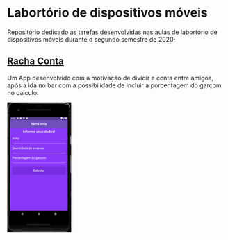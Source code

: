# Labortório de dispositivos móveis

Repositório dedicado as tarefas desenvolvidas nas aulas de labortório de dispositivos móveis durante o segundo semestre de 2020;

## [Racha Conta](https://github.com/Gabriel-Volpini/Lab-Dispositivos-moveis/tree/master/racha_conta)
Um App desenvolvido com a motivação de dividir a conta entre amigos, após a ida no bar com a possibilidade de incluir a porcentagem do garçom no calculo.

![](/racha_conta/example/demo.gif)
